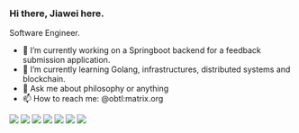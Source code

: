 ### Hi there, Jiawei here.

Software Engineer.

- 🔭 I’m currently working on a Springboot backend for a feedback submission application.
- 🌱 I’m currently learning Golang, infrastructures, distributed systems and blockchain.
- 💬 Ask me about philosophy or anything
- 📫 How to reach me: @obtl:matrix.org

![](https://img.shields.io/badge/React-20232A?style=for-the-badge&logo=react&logoColor=61DAFB)
![](https://img.shields.io/badge/next.js-000000?style=for-the-badge&logo=next.js&logoColor=white)
![](https://img.shields.io/badge/Spring-6DB33F?style=for-the-badge&logo=spring&logoColor=white)
![](https://img.shields.io/badge/PostgreSQL-316192?style=for-the-badge&logo=postgresql&logoColor=white)
![](https://img.shields.io/badge/Linux-FCC624?style=for-the-badge&logo=linux&logoColor=black)
![](https://img.shields.io/badge/Ethereum-A6A9AA?style=for-the-badge&logo=ethereum&logoColor=white)
![](https://img.shields.io/badge/-Unreal%20Engine-313131?style=for-the-badge&logo=unreal-engine&logoColor=white)

<!-- 
![Top Langs](https://github-readme-stats.vercel.app/api/top-langs/?username=abc1929&layout=compact)
 -->

